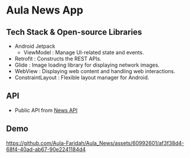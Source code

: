 # **Aula News App**

## **Tech Stack & Open-source Libraries**
- Android Jetpack
  - ViewModel : Manage UI-related state and events.
- Retrofit : Constructs the REST APIs.
- Glide : Image loading library for displaying network images.
- WebView : Displaying web content and handling web interactions.
- ConstraintLayout : Flexible layout manager for Android.

## **API**
- Public API from [News API](https://newsapi.org/docs/endpoints/top-headlines)

## **Demo**
https://github.com/Aula-Faridah/Aula_News/assets/60992601/af3f38d4-68f4-40ad-ab67-90e2241184d4

